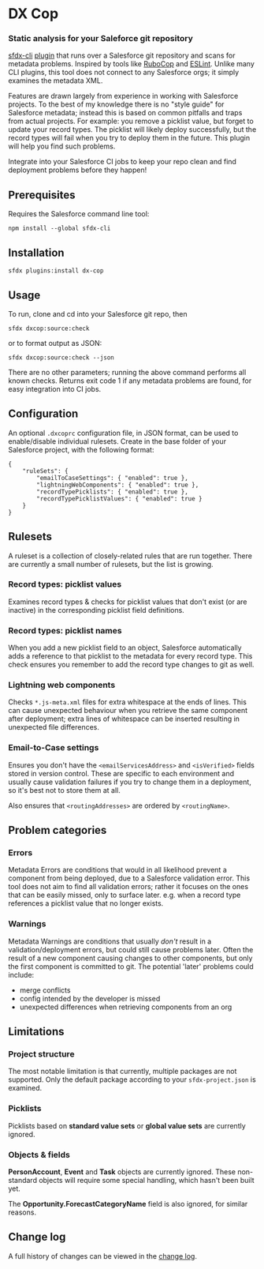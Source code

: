 # DX Cop

### Static analysis for your Saleforce git repository

[sfdx-cli](https://developer.salesforce.com/tools/sfdxcli) [plugin](https://developer.salesforce.com/docs/atlas.en-us.sfdx_cli_plugins.meta/sfdx_cli_plugins/cli_plugins.htm) that runs over a Salesforce git repository and scans for metadata problems. Inspired by tools like [RuboCop](https://github.com/rubocop/rubocop) and [ESLint](https://github.com/eslint/eslint). Unlike many CLI plugins, this tool does not connect to any Salesforce orgs; it simply examines the metadata XML.

Features are drawn largely from experience in working with Salesforce projects. To the best of my knowledge there is no "style guide" for Salesforce metadata; instead this is based on common pitfalls and traps from actual projects. For example: you remove a picklist value, but forget to update your record types. The picklist will likely deploy successfully, but the record types will fail when you try to deploy them in the future. This plugin will help you find such problems.

Integrate into your Salesforce CI jobs to keep your repo clean and find deployment problems before they happen!

## Prerequisites

Requires the Salesforce command line tool:

`npm install --global sfdx-cli`

## Installation

`sfdx plugins:install dx-cop`

## Usage

To run, clone and cd into your Salesforce git repo, then

`sfdx dxcop:source:check`

or to format output as JSON:

`sfdx dxcop:source:check --json`

There are no other parameters; running the above command performs all known checks. Returns exit code 1 if any metadata problems are found, for easy integration into CI jobs.

## Configuration

An optional `.dxcoprc` configuration file, in JSON format, can be used to enable/disable individual rulesets. Create in the base folder of your Salesforce project, with the following format:

```
{
    "ruleSets": {
        "emailToCaseSettings": { "enabled": true },
        "lightningWebComponents": { "enabled": true },
        "recordTypePicklists": { "enabled": true },
        "recordTypePicklistValues": { "enabled": true }
    }
}
```

## Rulesets

A ruleset is a collection of closely-related rules that are run together. There are currently a small number of rulesets, but the list is growing.

### Record types: picklist values

Examines record types & checks for picklist values that don't exist (or are inactive) in the corresponding picklist field definitions.

### Record types: picklist names

When you add a new picklist field to an object, Salesforce automatically adds a reference to that picklist to the metadata for every record type. This check ensures you remember to add the record type changes to git as well.

### Lightning web components

Checks `*.js-meta.xml` files for extra whitespace at the ends of lines. This can cause unexpected behaviour when you retrieve the same component after deployment; extra lines of whitespace can be inserted resulting in unexpected file differences.

### Email-to-Case settings

Ensures you don't have the `<emailServicesAddress>` and `<isVerified>` fields stored in version control. These are specific to each environment and usually cause validation failures if you try to change them in a deployment, so it's best not to store them at all.

Also ensures that `<routingAddresses>` are ordered by `<routingName>`.

## Problem categories

### Errors

Metadata Errors are conditions that would in all likelihood prevent a component from being deployed, due to a Salesforce validation error. This tool does not aim to find all validation errors; rather it focuses on the ones that can be easily missed, only to surface later. e.g. when a record type references a picklist value that no longer exists.

### Warnings

Metadata Warnings are conditions that usually *don't* result in a validation/deployment errors, but could still cause problems later. Often the result of a new component causing changes to other components, but only the first component is committed to git. The potential 'later' problems could include:
- merge conflicts
- config intended by the developer is missed
- unexpected differences when retrieving components from an org

## Limitations

### Project structure

The most notable limitation is that currently, multiple packages are not supported. Only the default package according to your `sfdx-project.json` is examined.

### Picklists

Picklists based on **standard value sets** or **global value sets** are currently ignored.

### Objects &amp; fields

**PersonAccount**, **Event** and **Task** objects are currently ignored. These non-standard objects will require some special handling, which hasn't been built yet.

The **Opportunity.ForecastCategoryName** field is also ignored, for similar reasons.

## Change log

A full history of changes can be viewed in the [change log](https://github.com/dcathcart/dx-cop/blob/master/CHANGELOG.md).